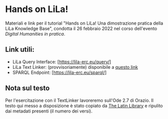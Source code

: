 # Hands on LiLa!

Materiali e link per il tutorial "Hands on LiLa! Una dimostrazione pratica della
LiLa Knowledge Base", condotta il 26 febbraio 2022 nel corso dell'evento *Digital
Humanities in pratica*.

## Link utili:

* LiLa Query Interface: [https://lila-erc.eu/query/]
* LiLa Text Linker: (provvisoriamente) disponibile a [questo link](http://lila-erc.eu:8080/LiLaTextLinker/)
* SPARQL Endpoint: [https://lila-erc.eu/sparql/]

## Nota sul testo

Per l'esercitazione con il TextLinker lavoreremo sull'Ode 2.7 di Orazio. Il testo
qui messo a disposizione è stato copiato da [The Latin Library](https://www.thelatinlibrary.com/horace/carm2.shtml)
e ripulito dai metadati presenti (il numero dei versi).
